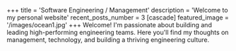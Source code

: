 +++
title = 'Software Engineering / Management'
description = 'Welcome to my personal website'
recent_posts_number = 3
[cascade]
  featured_image = '/images/ocean1.jpg'
+++
Welcome! I'm passionate about building and leading high-performing engineering teams. Here you'll find my thoughts on management, technology, and building a thriving engineering culture.